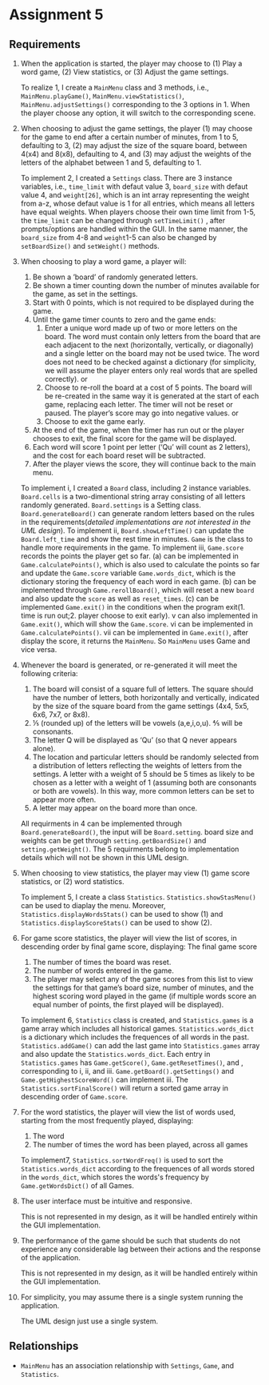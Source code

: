 # Assignment 5

## Requirements

1. When the application is started, the player may choose to (1) Play a word game, (2) View statistics, or (3) Adjust the game settings.  

    To realize 1, I create a ```MainMenu``` class and 3 methods, i.e., ```MainMenu.playGame()```, ```MainMenu.viewStatistics()```, ```MainMenu.adjustSettings()``` corresponding to the 3 options in 1. When the player choose any option, it will switch to the corresponding scene.

2. When choosing to adjust the game settings, the player (1) may choose for the game to end after a certain number of minutes, from 1 to 5, defaulting to 3, (2) may adjust the size of the square board, between 4(x4) and 8(x8), defaulting to 4, and (3) may adjust the weights of the letters of the alphabet between 1 and 5, defaulting to 1.

    To implement 2, I created a ```Settings``` class. There are 3 instance variables, i.e., ```time_limit``` with defaut value 3, ```board_size``` with defaut value 4, and ```weight[26]```, which is an int array representing the weight from a-z, whose defaut value is 1 for all entries, which means all letters have equal weights. When players choose their own time limit from 1-5, the ```time_limit``` can be changed through ```setTimeLimit()``` , after prompts/options are handled within the GUI. In the same manner, the ```board_size``` from 4-8 and ```weight```1-5 can also be changed by ```setBoardSize()``` and ```setWeight()``` methods.
    
3. When choosing to play a word game, a player will:
    1. Be shown a ’board’ of randomly generated letters.
    2. Be shown a timer counting down the number of minutes available for the game, as set in the settings.
    3. Start with 0 points, which is not required to be displayed during the game.
    4. Until the game timer counts to zero and the game ends:
        1. Enter a unique word made up of two or more letters on the board. The word must contain only letters from the board  that are each adjacent to the next (horizontally, vertically, or diagonally) and a single letter on the board may not be used twice.  The word does not need to be checked against a dictionary (for simplicity, we will assume the player enters only real words that are spelled correctly). or
        2. Choose to re-roll the board at a cost of 5 points.  The board will be re-created in the same way it is generated at the start of each game, replacing each letter. The timer will not be reset or paused.  The player’s score may go into negative values. or
        3. Choose to exit the game early.
    5. At the end of the game, when the timer has run out or the player chooses to exit, the final score for the game will be displayed.
    6. Each word will score 1 point per letter (‘Qu’ will count as 2 letters), and the cost for each board reset will be subtracted.
    7. After the player views the score, they will continue back to the main menu.
    
    To implement i, I created a ```Board``` class, including 2 instance variables. ```Board.cells``` is a two-dimentional string array consisting of all letters randomly generated. ```Board.settings``` is a Setting class. ```Board.generateBoard()``` can generate random letters based on the rules in the requirements(*detailed implementations are not interested in the UML design*). To implement ii, ```Board.showLeftTime()``` can update the ```Board.left_time``` and show the rest time in minutes. ```Game``` is the class to handle more requirements in the game. To implement iii, ```Game.score``` records the points the player get so far. (a) can be implemented in ```Game.calculatePoints()```, which is also used to calculate the points so far and update the ```Game.score``` variable ```Game.words_dict```, which is the dictionary storing the frequency of each word in each game. (b) can be implemented through ```Game.rerollBoard()```, which will reset a new ```board``` and also update the ```score``` as well as ```reset_times```. (c) can be implemented ```Game.exit()``` in the conditions when the program exit(1. time is run out;2. player choose to exit early). v can also implemented in ```Game.exit()```, which will show the ```Game.score```. vi can be implemented in ```Game.calculatePoints()```. vii can be implemented in ```Game.exit()```, after display the score, it returns the ```MainMenu```. So ```MainMenu``` uses Game and vice versa.
    
4. Whenever the board is generated, or re-generated it will meet the following criteria:
    1. The board will consist of a square full of letters.  The square should have the number of letters, both horizontally and vertically, indicated by the size of the square board from the game settings (4x4, 5x5, 6x6, 7x7, or 8x8).  
    2. ⅕ (rounded up) of the letters will be vowels (a,e,i,o,u). ⅘ will be consonants.
    3. The letter Q will be displayed as ‘Qu’ (so that Q never appears alone).  
    4. The location and particular letters should be randomly selected from a distribution of letters reflecting the weights of letters from the settings.  A letter with a weight of 5 should be 5 times as likely to be chosen as a letter with a weight of 1 (assuming both are consonants or both are vowels).  In this way, more common letters can be set to appear more often.
    5. A letter may appear on the board more than once.
    
    All requirments in 4 can be implemented through ```Board.generateBoard()```, the input will be ```Board.setting```. board size and weights can be get through ```setting.getBoardSize()``` and ```setting.getWeight()```. The 5 requirments belong to implementation details which will not be shown in this UML design.
    
5. When choosing to view statistics, the player may view (1) game score statistics, or (2) word statistics.
    
    To implement 5, I create a class ```Statistics```. ```Statistics.showStasMenu()``` can be used to diaplay the menu. Moreover, ```Statistics.displayWordsStats()``` can be used to show (1) and ```Statistics.displayScoreStats()``` can be used to show (2).
    
6. For game score statistics, the player will view the list of scores, in descending order by final game score, displaying:
The final game score
    1. The number of times the board was reset.
    2. The number of words entered in the game.
    3. The player may select any of the game scores from this list to view the settings for that game’s board size, number of minutes, and the highest scoring word played in the game (if multiple words score an equal number of points, the first played will be displayed).

   To implement 6, ```Statistics``` class is created, and ```Statistics.games``` is a game array which includes all historical games. ```Statistics.words_dict``` is a dictionary which includes the frequences of all words in the past. ```Statistics.addGame()``` can add the last game into ```Statistics.games``` array and also update the ```Statistics.words_dict```. Each entry in ```Statistics.games``` has ```Game.getScore()```, ```Game.getResetTimes()```, and , corresponding to i, ii, and iii. ```Game.getBoard().getSettings()``` and ```Game.getHighestScoreWord()``` can implement iii. The ```Statistics.sortFinalScore()``` will return a sorted game array in descending order of ```Game.score```.
   

7. For the word statistics, the player will view the list of words used, starting from the most frequently played, displaying:
    1. The word
    2. The number of times the word has been played, across all games
    
    To implement7, ```Statistics.sortWordFreq()``` is used to sort the ```Statistics.words_dict``` according to the frequences of all words stored in the ```words_dict```, which stores the words's frequency by ```Game.getWordsDict()``` of all Games.  
    
8. The user interface must be intuitive and responsive.

    This is not represented in my design, as it will be handled entirely within the GUI implementation.

9. The performance of the game should be such that students do not experience any considerable lag between their actions and the response of the application.

    This is not represented in my design, as it will be handled entirely within the GUI implementation.

10. For simplicity, you may assume there is a single system running the application.
    
    The UML design just use a single system.

## Relationships

* ```MainMenu``` has an association relationship with ```Settings```, ```Game```, and ```Statistics```.
